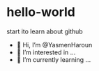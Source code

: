 # hello-world
start ito learn about github
- 👋 Hi, I’m @YasmenHaroun
- 👀 I’m interested in ...
- 🌱 I’m currently learning ...

